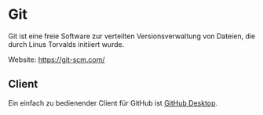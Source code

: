 # Git

Git ist eine freie Software zur verteilten Versionsverwaltung von Dateien, die durch Linus Torvalds initiiert wurde.

Website: <https://git-scm.com/>

## Client

Ein einfach zu bedienender Client für GitHub ist [GitHub Desktop](https://desktop.github.com/). 